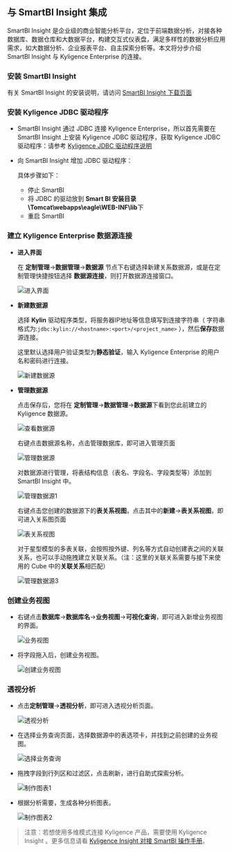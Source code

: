 ## 与 SmartBI Insight 集成

SmartBI Insight 是企业级的商业智能分析平台，定位于前端数据分析，对接各种数据库、数据仓库和大数据平台，构建交互式仪表盘，满足多样性的数据分析应用需求，如大数据分析、企业报表平台、自主探索分析等。本文将分步介绍 SmartBI Insight 与 Kyligence Enterprise 的连接。

### 安装 SmartBI Insight

有关 SmartBI Insight 的安装说明，请访问 [SmartBI Insight 下载页面](http://www.SmartBI.com.cn/download)

### 安装 Kyligence JDBC 驱动程序

+ SmartBI Insight 通过 JDBC 连接 Kyligence Enterprise，所以首先需要在SmartBI Insight 上安装 Kyligence JDBC 驱动程序，获取 Kyligence JDBC 驱动程序：请参考 [Kyligence JDBC 驱动程序说明](../driver/jdbc.cn.md)

+ 向 SmartBI Insight 增加 JDBC 驱动程序：

  具体步骤如下：

  + 停止 SmartBI
  + 将 JDBC 的驱动放到 **Smart BI 安装目录\Tomcat\webapps\eagle\WEB-INF\lib**下
  + 重启 SmartBI

### 建立 Kyligence Enterprise 数据源连接 

+ **进入界面**

  在 **定制管理**->**数据管理**->**数据源** 节点下右键选择新建关系数据源，或是在定制管理快捷按钮选择 **数据源连接**，则打开数据源连接窗口。

  ![进入界面](../images/SmartBI/01.PNG)

+ **新建数据源**

  选择 **Kylin** 驱动程序类型，将服务器IP地址等信息填写到连接字符串（ 字符串格式为:```jdbc:kylin://<hostname>:<port>/<project_name>``` ），然后**保存**数据源连接。

  这里默认选择用户验证类型为**静态验证**，输入 Kyligence Enterprise 的用户名和密码进行连接。

  ![新建数据源](../images/SmartBI/02.PNG)

+ **管理数据源**

  点击保存后，您将在 **定制管理**->**数据管理**->**数据源**下看到您此前建立的 Kyligence 数据源。

  ![查看数据源](../images/SmartBI/save.cn.png)

  右键点击数据源名称，点击管理数据库，即可进入管理页面

  ![管理数据源](../images/SmartBI/management.cn.png)

  对数据源进行管理，将表结构信息（表名、字段名、字段类型等）添加到 SmartBI Insight 中。

  ![管理数据源1](../images/SmartBI/09.PNG)
  
  右键点击您创建的数据源下的**表关系视图**，点击其中的**新建**->**表关系视图**，即可进入关系图页面
  
  ![表关系视图](../images/SmartBI/manage_relation.cn.png)
  
  对于星型模型的多表关联，会按照按外键、列名等方式自动创建表之间的关联关系，也可以手动拖拽建立关联关系。（注：这里的关联关系需要与接下来使用的 Cube 中的**关联关系**相匹配）
  
  ![管理数据源3](../images/SmartBI/11.PNG)

### 创建业务视图

+ 右键点击**数据库**->**数据库名**->**业务视图**->**可视化查询**，即可进入新增业务视图的界面。

  ![业务视图](../images/SmartBI/business.cn.png)

+ 将字段拖入后，创建业务视图。

  ![创建业务视图](../images/SmartBI/business_2.cn.png)

### 透视分析

+ 点击**定制管理**->**透视分析**，即可进入透视分析页面。

  ![透视分析](../images/SmartBI/analysis.cn.png)

+ 在选择业务查询页面，选择数据源中的表选项卡，并找到之前创建的业务视图。

  ![选择业务查询](../images/SmartBI/select_business.cn.png)

+ 拖拽字段到行列区和过滤区，点击刷新，进行自助式探索分析。

  ![制作图表1](../images/SmartBI/12.PNG)

+ 根据分析需要，生成各种分析图表。

  ![制作图表2](../images/SmartBI/13.PNG)

> 注意：若想使用多维模式连接 Kyligence 产品，需要使用 Kyligence Insight 。更多信息请看 [Kyligence Insight 对接 SmartBI 操作手册](https://docs.kyligence.io/books/insight/v1.0/zh-cn/integration/smartbi_integration.cn.html)。